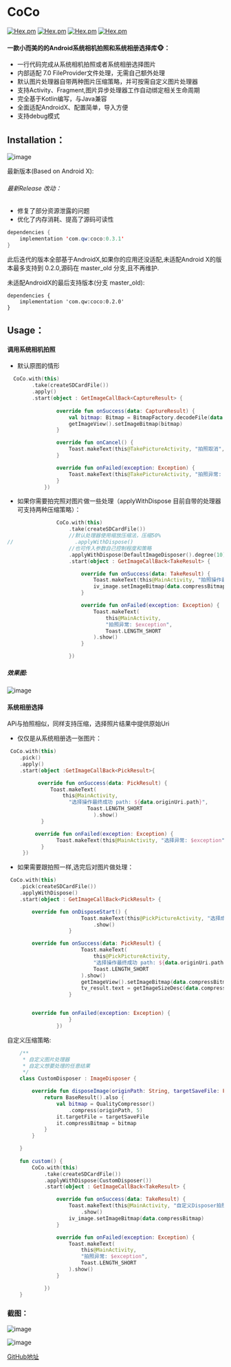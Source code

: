 # CoCo
 [![Hex.pm](https://img.shields.io/badge/download-0.3.1-green)](https://www.apache.org/licenses/LICENSE-2.0)
 [![Hex.pm](https://img.shields.io/badge/Api-4.0%2B-yellow)]()
 [![Hex.pm](https://img.shields.io/hexpm/l/plug.svg)]()
 [![Hex.pm](https://img.shields.io/badge/Jetpack-AndroidX-red)]()
#### 一款小而美的的Android系统相机拍照和系统相册选择库🐵：
 - 一行代码完成从系统相机拍照或者系统相册选择图片
 - 内部适配 7.0 FileProvider文件处理，无需自己额外处理
 - 默认图片处理器自带两种图片压缩策略，并可按需自定义图片处理器
 - 支持Activity、Fragment,图片异步处理器工作自动绑定相关生命周期
 - 完全基于Kotlin编写，与Java兼容
 - 全面适配AndroidX、配置简单，导入方便
 - 支持debug模式
## Installation：

 ![image](https://img-blog.csdnimg.cn/20191009181659912.png)

最新版本(Based on Android X):
###### 最新Release 改动：
- 修复了部分资源泄露的问题
- 优化了内存消耗、提高了源码可读性

```java
dependencies {
    implementation 'com.qw:coco:0.3.1'
}
```
此后迭代的版本全部基于AndroidX,如果你的应用还没适配,未适配Android X的版本最多支持到 0.2.0,源码在 master_old 分支,且不再维护.

未适配AndroidX的最后支持版本(分支 master_old):
```
dependencies {
    implementation 'com.qw:coco:0.2.0'
}
```
## Usage：
#### 调用系统相机拍照

- 默认原图的情形
```kotlin
  CoCo.with(this)
        .take(createSDCardFile())
        .apply()
        .start(object : GetImageCallBack<CaptureResult> {
        
                override fun onSuccess(data: CaptureResult) {
                    val bitmap: Bitmap = BitmapFactory.decodeFile(data.targetFile!!.path)
                    getImageView().setImageBitmap(bitmap)
                }

                override fun onCancel() {
                    Toast.makeText(this@TakePictureActivity, "拍照取消", Toast.LENGTH_SHORT).show()
                }

                override fun onFailed(exception: Exception) {
                    Toast.makeText(this@TakePictureActivity, "拍照异常: $exception", Toast.LENGTH_SHORT).show()
                }
            })
```
- 如果你需要拍完照对图片做一些处理（applyWithDispose 目前自带的处理器可支持两种压缩策略）：

```kotlin
                CoCo.with(this)
                    .take(createSDCardFile())
                    //默认处理器使用缩放压缩法，压缩50%
//                    .applyWithDispose()
                    //也可传入参数自己控制程度和策略
                    .applyWithDispose(DefaultImageDisposer().degree(10).strategy(CompressStrategy.MATRIX))
                    .start(object : GetImageCallBack<TakeResult> {

                        override fun onSuccess(data: TakeResult) {
                            Toast.makeText(this@MainActivity, "拍照操作最终成功", Toast.LENGTH_SHORT).show()
                            iv_image.setImageBitmap(data.compressBitmap)
                        }

                        override fun onFailed(exception: Exception) {
                            Toast.makeText(
                                this@MainActivity,
                                "拍照异常: $exception",
                                Toast.LENGTH_SHORT
                            ).show()
                        }

                    })
```
##### 效果图:
![image](https://upload-images.jianshu.io/upload_images/4346197-95a4098e9d4b7e98.gif)

#### 系统相册选择
APi与拍照相似，同样支持压缩，选择照片结果中提供原始Uri
- 仅仅是从系统相册选一张图片：

```kotlin
 CoCo.with(this)
    .pick()
    .apply()
    .start(object :GetImageCallBack<PickResult>{

          override fun onSuccess(data: PickResult) {
              Toast.makeText(
                  this@MainActivity,
                    "选择操作最终成功 path: ${data.originUri.path}",
                          Toast.LENGTH_SHORT
                            ).show()
           }

         override fun onFailed(exception: Exception) {
                Toast.makeText(this@MainActivity, "选择异常: $exception", Toast.LENGTH_SHORT).show()
           }
     })
```
- 如果需要跟拍照一样,选完后对图片做处理：
```kotlin
 CoCo.with(this)
    .pick(createSDCardFile())
    .applyWithDispose()
    .start(object : GetImageCallBack<PickResult> {

        override fun onDisposeStart() {
                        Toast.makeText(this@PickPictureActivity, "选择成功,开始处理", Toast.LENGTH_SHORT)
                            .show()
                    }

        override fun onSuccess(data: PickResult) {
                        Toast.makeText(
                            this@PickPictureActivity,
                            "选择操作最终成功 path: ${data.originUri.path}",
                            Toast.LENGTH_SHORT
                        ).show()
                        getImageView().setImageBitmap(data.compressBitmap)
                        tv_result.text = getImageSizeDesc(data.compressBitmap!!)
                    }


        override fun onFailed(exception: Exception) {
                    }
                })
```
自定义压缩策略:

```kotlin
    /**
     * 自定义图片处理器
     * 自定义想要处理的任意结果
     */
    class CustomDisposer : ImageDisposer {

        override fun disposeImage(originPath: String, targetSaveFile: File?): BaseResult {
            return BaseResult().also {
                val bitmap = QualityCompressor()
                    .compress(originPath, 5)
                it.targetFile = targetSaveFile
                it.compressBitmap = bitmap
            }
        }

    }
    
    fun custom() {
        CoCo.with(this)
            .take(createSDCardFile())
            .applyWithDispose(CustomDisposer())
            .start(object : GetImageCallBack<TakeResult> {

                override fun onSuccess(data: TakeResult) {
                    Toast.makeText(this@MainActivity, "自定义Disposer拍照操作最终成功", Toast.LENGTH_SHORT)
                        .show()
                    iv_image.setImageBitmap(data.compressBitmap)
                }

                override fun onFailed(exception: Exception) {
                    Toast.makeText(
                        this@MainActivity,
                        "拍照异常: $exception",
                        Toast.LENGTH_SHORT
                    ).show()
                }

            })
    }
```


### 截图：
![image](https://upload-images.jianshu.io/upload_images/4346197-45eef4367cc55ca1.png)

![image](https://upload-images.jianshu.io/upload_images/4346197-c5b04e7acad92ff3.png)

[GitHub地址](https://github.com/soulqw/SoulPhotoTaker/)
